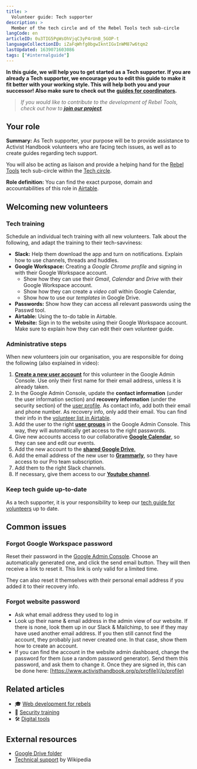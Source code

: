 ```yaml
---
title: >
  Volunteer guide: Tech supporter
description: >
  Member of the tech circle and of the Rebel Tools tech sub-circle
langCode: en
articleID: 0u3TIG5PgWsOhVjqC3yP4rUnB_5GOP-t
languageCollectionID: iZaFqWhfg0bgwIkntIGvInWM87w6tqm2
lastUpdated: 1639071603086
tags: ["#internalguide"]
---
```


**In this guide, we will help you to get started as a Tech supporter. If you are already a Tech supporter, we encourage you to edit this guide to make it fit better with your working style. This will help both you and your successor! Also make sure to check out the** [**guides for coordinators**](/support)**.**

> _If you would like to contribute to the development of Rebel Tools, check out how to_ [_**join our project**_](https://mailchi.mp/activisthandbook/rebeltools)_._

## **Your role**

**Summary:** As Tech supporter, your purpose will be to provide assistance to Activist Handbook volunteers who are facing tech issues, as well as to create guides regarding tech support.

You will also be acting as liaison and provide a helping hand for the [Rebel Tools](https://rebel.tools/) tech sub-circle within the [Tech circle](/support/tech).

**Role definition:** You can find the exact purpose, domain and accountabilities of this role in [Airtable](https://airtable.com/appVJ580r68oWQ6M4/tblTRJuhY3VDCNwJr/viwQ80eK0aE226gpv/recEGgaTvEJT4fmgY?blocks=hide).

## Welcoming new volunteers

### Tech training

Schedule an individual tech training with all new volunteers. Talk about the following, and adapt the training to their tech-savviness:

-   **Slack:** Help them download the app and turn on notifications. Explain how to use channels, threads and huddles.
-   **Google Workspace:** Creating a _Google Chrome profile_ and signing in with their Google Workspace account.
    -   Show how they can use their _Gmail_, _Calendar_ and _Drive_ with their Google Workspace account.
    -   Show how they can create a _video call_ within Google Calendar,
    -   Show how to use our _templates_ in Google Drive.
-   **Passwords:** Show how they can access all relevant passwords using the Passwd tool.
-   **Airtable:** Using the to-do table in Airtable.
-   **Website:** Sign in to the website using their Google Workspace account. Make sure to explain how they can edit their own volunteer guide.

### Administrative steps

<div></div>

When new volunteers join our organisation, you are responsible for doing the following (also explained in video):

1.  [**Create a new user account**](https://admin.google.com/ac/users) for this volunteer in the Google Admin Console. Use only their first name for their email address, unless it is already taken.
2.  In the Google Admin Console, update the **contact information** (under the user information section) and **recovery information** (under the security section) of the [user profile](https://admin.google.com/ac/users/). As contact info, add both their email and phone number. As recovery info, only add their email. You can find their info in the [volunteer list in Airtable](https://airtable.com/appVJ580r68oWQ6M4/tblOYDNnw2Jv949h5/viwkZvqrSbpuyXrpp?blocks=hide).
3.  Add the user to the right [**user groups**](https://admin.google.com/ac/groups) in the Google Admin Console. This way, they will automatically get access to the right passwords.
4.  Give new accounts access to our collaborative [**Google Calendar**](https://calendar.google.com/calendar/u/0/r/settings/calendar/Y29udGFjdEBhY3RpdmlzdGhhbmRib29rLm9yZw), so they can see and edit our events.
5.  Add the new account to the [**shared Google Drive**.](https://drive.google.com/drive/folders/0AOSIwq58KDWkUk9PVA)
6.  Add the email address of the new user to [**Grammarly**](https://account.grammarly.com/admin/members), so they have access to our Pro team subscription.
7.  Add them to the right Slack channels.
8.  If necessary, give them access to our [**Youtube channel**](https://myaccount.google.com/brandaccounts/100560831827122397974/view?rapt=AEjHL4PDx8eFe9hKTHEkY5XSe1uyJZAaYLBW5KUiTQAc_0siRwdtIDk8briqneR5KI0yTySlfVOkrDtqhvO-CPAr7X2Ii31NwQ).

### Keep tech guide up-to-date

As a tech supporter, it is your responsibility to keep our [tech guide for volunteers](/support/tools) up to date.

## Common issues

### Forgot Google Workspace password

Reset their password in the [Google Admin Console](https://admin.google.com/ac/users/). Choose an automatically generated one, and click the send email button. They will then receive a link to reset it. This link is only valid for a limited time.

They can also reset it themselves with their personal email address if you added it to their recovery info.

### Forgot website password

-   Ask what email address they used to log in
-   Look up their name & email address in the admin view of our website. If there is none, look them up in our Slack & Mailchimp, to see if they may have used another email address. If you then still cannot find the account, they probably just never created one. In that case, show them how to create an account.
-   If you can find the account in the website admin dashboard, change the password for them (use a random password generator). Send them this password, and ask them to change it. Once they are signed in, this can be done here: [https://www.activisthandbook.org/p/profile](/p/profile)

## **Related articles**

-   🎓 [Web development for rebels](/academy/web-dev)
-   🔐 [Security training](/support/tech/security-training)
-   🛠 [Digital tools](/tools)

## **External resources**

-   [Google Drive folder](https://drive.google.com/drive/u/0/folders/1TicTaeF_0VOxiAYWqPqNi7-OYsRmMGti)
-   [Technical support](https://en.wikipedia.org/wiki/Technical_support) by Wikipedia
